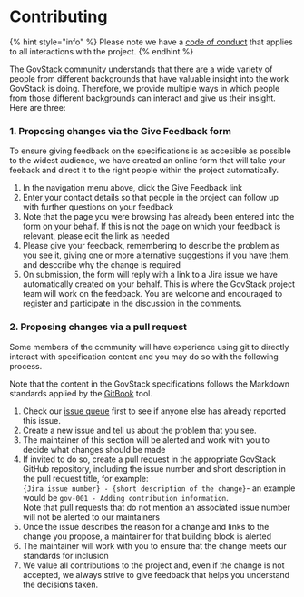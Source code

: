 # Contributing

{% hint style="info" %}
Please note we have a [code of conduct](https://www.govstack.global/coc/) that applies to all interactions with the project.
{% endhint %}

The GovStack community understands that there are a wide variety of people from different backgrounds that have valuable insight into the work GovStack is doing. Therefore, we provide multiple ways in which people from those different backgrounds can interact and give us their insight. Here are three:

### 1. Proposing changes via the Give Feedback form

To ensure giving feedback on the specifications is as accesible as possible to the widest audience, we have created an online form that will take your feeback and direct it to the right people within the project automatically.

1. In the navigation menu above, click the Give Feedback link
2. Enter your contact details so that people in the project can follow up with further questions on your feedback
3. Note that the page you were browsing has already been entered into the form on your behalf. If this is not the page on which your feedback is relevant, please edit the link as needed
4. Please give your feedback, remembering to describe the problem as you see it, giving one or more alternative suggestions if you have them, and desccribe why the change is required
5. On submission, the form will reply with a link to a Jira issue we have automatically created on your behalf. This is where the GovStack project team will work on the feedback. You are welcome and encouraged to register and participate in the discussion in the comments.

### 2. Proposing changes via a pull request

Some members of the community will have experience using git to directly interact with specification content and you may do so with the following process.

Note that the content in the GovStack specifications follows the Markdown standards applied by the [GitBook](https://www.gitbook.com) tool.

1. Check our [issue queue](https://govstack-global.atlassian.net/jira) first to see if anyone else has already reported this issue.
2. Create a new issue and tell us about the problem that you see.
3. The maintainer of this section will be alerted and work with you to decide what changes should be made
4. If invited to do so, create a pull request in the appropriate GovStack GitHub repository, including the issue number and short description in the pull request title, for example:\
   `{Jira issue number} - {short description of the change}`- an example would be `gov-001 - Adding contribution information`.\
   Note that pull requests that do not mention an associated issue number will not be alerted to our maintainers
5. Once the issue describes the reason for a change and links to the change you propose, a maintainer for that building block is alerted
6. The maintainer will work with you to ensure that the change meets our standards for inclusion
7. We value all contributions to the project and, even if the change is not accepted, we always strive to give feedback that helps you understand the decisions taken.

###
